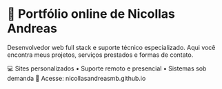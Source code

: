 # 🎯 Portfólio online de Nicollas Andreas
Desenvolvedor web full stack e suporte técnico especializado. 
Aqui você encontra meus projetos, serviços prestados e formas de contato. 

💻 Sites personalizados • Suporte remoto e presencial • Sistemas sob demanda 
🔗 Acesse: nicollasandreasmb.github.io

